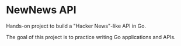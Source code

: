 # NewNews API

Hands-on project to build a "Hacker News"-like API in Go.

The goal of this project is to practice writing Go applications and APIs.

